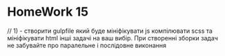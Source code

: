 # HomeWork 15

// 1) - створити gulpfile який буде мініфікувати js компілювати scss  та мініфікувати html інші задачі на ваш вибір. При створенні зборки задач не забувайте про паралельне і послідовне виконання  
